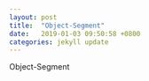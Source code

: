 ```yaml
---
layout: post
title:  "Object-Segment"
date:   2019-01-03 09:50:58 +0800
categories: jekyll update
---
```

Object-Segment
